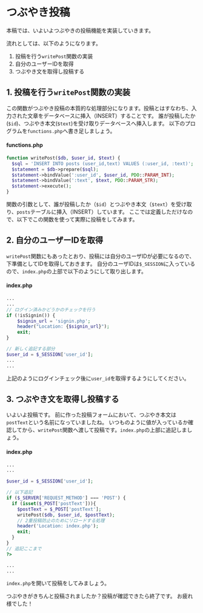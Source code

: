 # つぶやき投稿
本稿では、いよいよつぶやきの投稿機能を実装していきます。

流れとしては、以下のようになります。

1. 投稿を行う`writePost`関数の実装
1. 自分のユーザーIDを取得
1. つぶやき文を取得し投稿する

## 1. 投稿を行う`writePost`関数の実装

この関数がつぶやき投稿の本質的な処理部分になります。投稿とはすなわち、入力された文章をデータベースに挿入（INSERT）することです。
誰が投稿したか(`$id`)、つぶやき本文(`$text`)を受け取りデータベースへ挿入します。
以下のプログラムを`functions.php`へ書き足しましょう。

#### functions.php

```php
function writePost($db, $user_id, $text) {
  $sql = 'INSERT INTO posts (user_id,text) VALUES (:user_id, :text)';
  $statement = $db->prepare($sql);
  $statement->bindValue(':user_id', $user_id, PDO::PARAM_INT);
  $statement->bindValue(':text', $text, PDO::PARAM_STR);
  $statement->execute();
}

```

関数の引数として、誰が投稿したか（`$id`）とつぶやき本文（`$text`）を受け取り、`posts`テーブルに挿入（INSERT）しています。
ここでは定義しただけなので、以下でこの関数を使って実際に投稿をしてみます。

## 2. 自分のユーザーIDを取得

`writePost`関数にもあったとおり、投稿には自分のユーザIDが必要になるので、下準備としてIDを取得しておきます。
自分のユーザIDは`$_SESSION`に入っているので、`index.php`の上部で以下のようにして取り出します。

#### index.php

```php
...
...
// ログイン済みかどうかのチェックを行う
if (!isSignin()) {
    $signin_url = 'signin.php';
    header("Location: {$signin_url}");
    exit;
}

// 新しく追記する部分
$user_id = $_SESSION['user_id'];
...
...
```

上記のようにログインチェック後に`user_id`を取得するようにしてください。

## 3. つぶやき文を取得し投稿する

いよいよ投稿です。
前に作った投稿フォームにおいて、つぶやき本文は`postText`という名前になっていましたね。
いつものように値が入っているか確認してから、`writePost`関数へ渡して投稿です。`index.php`の上部に追記しましょう。

#### index.php

```php
...
...

$user_id = $_SESSION['user_id'];

// 以下追記
if ($_SERVER['REQUEST_METHOD'] === 'POST') {
  if (isset($_POST['postText'])){
    $postText = $_POST['postText'];
    writePost($db, $user_id, $postText);
    // 2重投稿防止のためにリロードする処理
    header('Location: index.php');
    exit;
  }
}
// 追記ここまで
?>

...
...
```

`index.php`を開いて投稿をしてみましょう。

つぶやきがきちんと投稿されましたか？投稿が確認できたら終了です。
お疲れ様でした！
